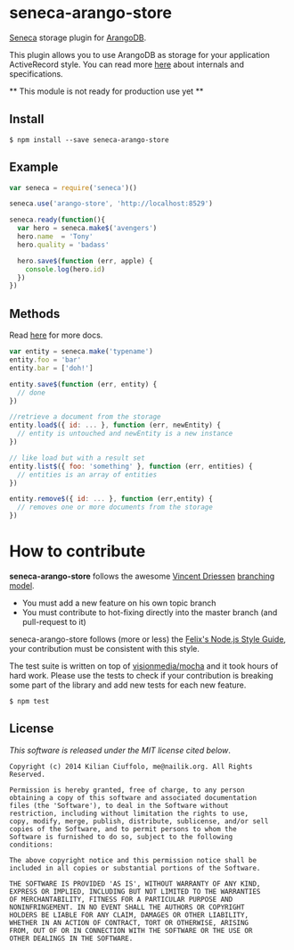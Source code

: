 # seneca-arango-store

[Seneca](http://senecajs.org/) storage plugin for [ArangoDB](https://www.arangodb.org).

This plugin allows you to use ArangoDB as storage for your application ActiveRecord style. You can read more [here](http://senecajs.org/data-entities.html) about internals and specifications.

** This module is not ready for production use yet **

## Install

    $ npm install --save seneca-arango-store

## Example
```js
var seneca = require('seneca')()

seneca.use('arango-store', 'http://localhost:8529')

seneca.ready(function(){
  var hero = seneca.make$('avengers')
  hero.name  = 'Tony'
  hero.quality = 'badass'

  hero.save$(function (err, apple) {
    console.log(hero.id)
  })
})
```

## Methods

Read [here](http://senecajs.org/data-entities.html) for more docs.

```js
var entity = seneca.make('typename')
entity.foo = 'bar'
entity.bar = ['doh!']

entity.save$(function (err, entity) {
  // done
})

//retrieve a document from the storage
entity.load$({ id: ... }, function (err, newEntity) {
  // entity is untouched and newEntity is a new instance
})

// like load but with a result set
entity.list$({ foo: 'something' }, function (err, entities) {
  // entities is an array of entities
})

entity.remove$({ id: ... }, function (err,entity) {
  // removes one or more documents from the storage
})
```

# How to contribute

__seneca-arango-store__ follows the awesome [Vincent Driessen](http://nvie.com/about/) [branching model](http://nvie.com/posts/a-successful-git-branching-model/).

* You must add a new feature on his own topic branch
* You must contribute to hot-fixing directly into the master branch (and pull-request to it)

seneca-arango-store follows (more or less) the [Felix's Node.js Style Guide](http://nodeguide.com/style.html), your contribution must be consistent with this style.

The test suite is written on top of [visionmedia/mocha](http://mochajs.org/) and it took hours of hard work. Please use the tests to check if your contribution is breaking some part of the library and add new tests for each new feature.

    $ npm test

## License

_This software is released under the MIT license cited below_.

    Copyright (c) 2014 Kilian Ciuffolo, me@nailik.org. All Rights Reserved.

    Permission is hereby granted, free of charge, to any person
    obtaining a copy of this software and associated documentation
    files (the 'Software'), to deal in the Software without
    restriction, including without limitation the rights to use,
    copy, modify, merge, publish, distribute, sublicense, and/or sell
    copies of the Software, and to permit persons to whom the
    Software is furnished to do so, subject to the following
    conditions:

    The above copyright notice and this permission notice shall be
    included in all copies or substantial portions of the Software.

    THE SOFTWARE IS PROVIDED 'AS IS', WITHOUT WARRANTY OF ANY KIND,
    EXPRESS OR IMPLIED, INCLUDING BUT NOT LIMITED TO THE WARRANTIES
    OF MERCHANTABILITY, FITNESS FOR A PARTICULAR PURPOSE AND
    NONINFRINGEMENT. IN NO EVENT SHALL THE AUTHORS OR COPYRIGHT
    HOLDERS BE LIABLE FOR ANY CLAIM, DAMAGES OR OTHER LIABILITY,
    WHETHER IN AN ACTION OF CONTRACT, TORT OR OTHERWISE, ARISING
    FROM, OUT OF OR IN CONNECTION WITH THE SOFTWARE OR THE USE OR
    OTHER DEALINGS IN THE SOFTWARE.
